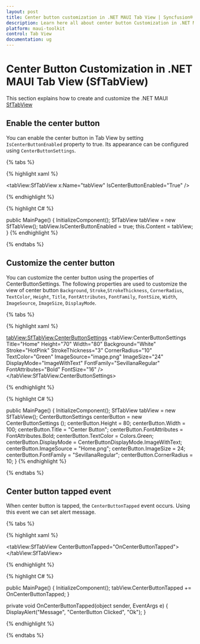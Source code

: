 ```yaml
---
layout: post
title: Center button customization in .NET MAUI Tab View | Syncfusion®
description: Learn here all about center button Customization in .NET MAUI Tab View control.
platform: maui-toolkit
control: Tab View
documentation: ug
---
```


# Center Button Customization in .NET MAUI Tab View (SfTabView)

This section explains how to create and customize the .NET MAUI [SfTabView](https://help.syncfusion.com/cr/maui-toolkit/Syncfusion.Maui.Toolkit.TabView.SfTabView.html)

## Enable the center button 

You can enable the center button in Tab View by setting `IsCenterButtonEnabled` property to true. Its appearance can be configured using `CenterButtonSettings`.

{% tabs %}

{% highlight xaml %}

<tabView:SfTabView x:Name="tabView"
                   IsCenterButtonEnabled="True" />

{% endhighlight %}

{% highlight C# %}

public MainPage()
{
    InitializeComponent();
    SfTabView tabView = new SfTabView();
    tabView.IsCenterButtonEnabled = true;
    this.Content = tabView;
}
{% endhighlight %}

{% endtabs %}

## Customize the center button

You can customize the center button using the properties of CenterButtonSettings. The following properties are used to customize the view of center button `Background`, `Stroke`,`StrokeThickness`, `CornerRadius`, `TextColor`, `Height`, `Title`, `FontAttributes`, `FontFamily`, `FontSize`, `Width`, `ImageSource`, `ImageSize`, `DisplayMode`.


{% tabs %}

{% highlight xaml %}

<tabView:SfTabView.CenterButtonSettings>
     <tabView:CenterButtonSettings Title="Home" 
                              Height="70" 
                              Width="80"
                              Background="White" 
                              Stroke="HotPink" 
                              StrokeThickness="3" 
                              CornerRadius="10" 
                              TextColor="Green" 
                              ImageSource="image.png" 
                              ImageSize="24" 
                              DisplayMode="ImageWithText" 
                              FontFamily="SevillanaRegular" 
                              FontAttributes="Bold" 
                              FontSize="16" />
</tabView:SfTabView.CenterButtonSettings>

{% endhighlight %}

{% highlight C# %}

public MainPage()
{
    InitializeComponent();
    SfTabView tabView = new SfTabView();
    CenterButtonSettings centerButton = new CenterButtonSettings ();
    centerButton.Height = 80;
    centerButton.Width = 100;
    centerButton.Title = "Center Button";
    centerButton.FontAttributes = FontAttributes.Bold;
    centerButton.TextColor = Colors.Green;
    centerButton.DisplayMode = CenterButtonDisplayMode.ImageWithText;
    centerButton.ImageSource = "Home.png";
    centerButton.ImageSize = 24;
    centerButton.FontFamily = "SevillanaRegular";
    centerButton.CornerRadius = 10;
}
{% endhighlight %}

{% endtabs %}

## Center button tapped event

When center button is tapped, the `CenterButtonTapped` event occurs. Using this event we can set alert message.

{% tabs %}

{% highlight xaml %}

<tabView:SfTabView CenterButtonTapped="OnCenterButtonTapped">
</tabView:SfTabView>

{% endhighlight %}

{% highlight C# %}

public MainPage()
{
    InitializeComponent();
    tabView.CenterButtonTapped += OnCenterButtonTapped;
}

private void OnCenterButtonTapped(object sender, EventArgs e)
{
    DisplayAlert("Message", "CenterButton Clicked", "Ok");
}

{% endhighlight %}

{% endtabs %}


